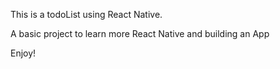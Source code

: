 This is a todoList using React Native.

A basic project to learn more React Native and building an App

Enjoy!
